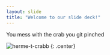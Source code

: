 ```yaml
---
layout: slide
title: "Welcome to our slide deck!"
---
```


You mess with the crab you git pinched

![herme-t-crabb](https://octodex.github.com/images/herme-t-crabb.png)
{: .center}
